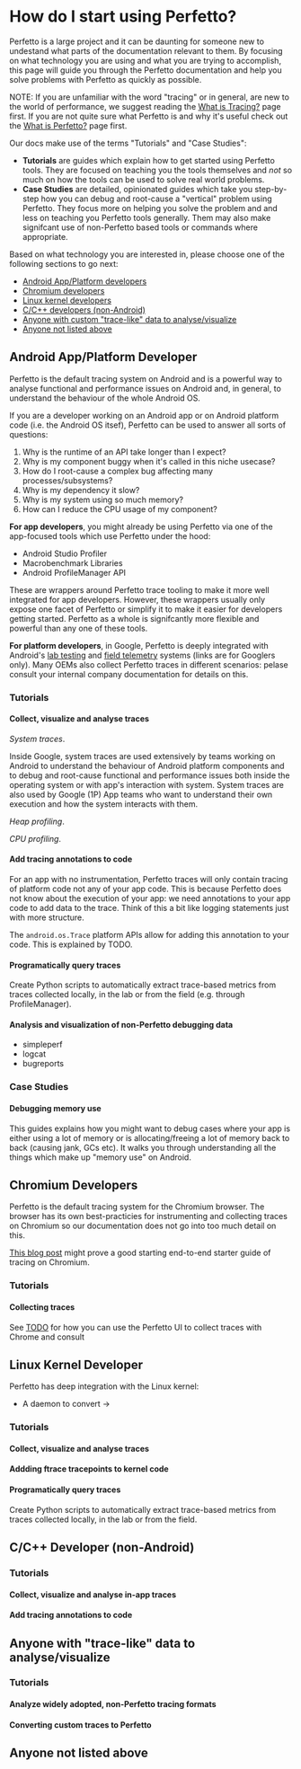 # How do I start using Perfetto?

Perfetto is a large project and it can be daunting for someone new to undestand
what parts of the documentation relevant to them. By focusing on what technology
you are using and what you are trying to accomplish, this page will guide you
through the Perfetto documentation and help you solve problems with Perfetto as
quickly as possible.

NOTE: If you are unfamiliar with the word "tracing" or in general, are new to
the world of performance, we suggest reading the
[What is Tracing?](/docs/tracing-101.md) page first. If you are not quite sure
what Perfetto is and why it's useful check out the
[What is Perfetto?](/docs/tracing-101.md) page first.

Our docs make use of the terms "Tutorials" and "Case Studies":

- **Tutorials** are guides which explain how to get started using Perfetto
  tools. They are focused on teaching you the tools themselves and _not_ so much
  on how the tools can be used to solve real world problems.
- **Case Studies** are detailed, opinionated guides which take you step-by-step
  how you can debug and root-cause a "vertical" problem using Perfetto. They
  focus more on helping you solve the problem and and less on teaching you
  Perfetto tools generally. Them may also make signifcant use of non-Perfetto
  based tools or commands where appropriate.

Based on what technology you are interested in, please choose one of the
following sections to go next:

- [Android App/Platform developers](#android-app-platform-developer)
- [Chromium developers](#chromium-developers)
- [Linux kernel developers](#linux-kernel-developer)
- [C/C++ developers (non-Android)](#c-c-developer-non-android-)
- [Anyone with custom "trace-like" data to analyse/visualize](#anyone-with-quot-trace-like-quot-data-to-analyse-visualize)
- [Anyone not listed above](#anyone-not-listed-above)

## Android App/Platform Developer

Perfetto is the default tracing system on Android and is a powerful way to
analyse functional and performance issues on Android and, in general, to
understand the behaviour of the whole Android OS.

If you are a developer working on an Android app or on Android platform code
(i.e. the Android OS itsef), Perfetto can be used to answer all sorts of
questions:

1. Why is the runtime of an API take longer than I expect?
2. Why is my component buggy when it's called in this niche usecase?
3. How do I root-cause a complex bug affecting many processes/subsystems?
4. Why is my dependency it slow?
5. Why is my system using so much memory?
6. How can I reduce the CPU usage of my component?

**For app developers**, you might already be using Perfetto via one of the
app-focused tools which use Perfetto under the hood:

- Android Studio Profiler
- Macrobenchmark Libraries
- Android ProfileManager API

These are wrappers around Perfetto trace tooling to make it more well integrated
for app developers. However, these wrappers usually only expose one facet of
Perfetto or simplify it to make it easier for developers getting started.
Perfetto as a whole is signifcantly more flexible and powerful than any one of
these tools.

**For platform developers**, in Google, Perfetto is deeply integrated with
Android's [lab testing](http://go/crystalball) and
[field telemetry](http://go/perfetto-project) systems (links are for Googlers
only). Many OEMs also collect Perfetto traces in different scenarios: pelase
consult your internal company documentation for details on this.

### Tutorials

#### Collect, visualize and analyse traces

_System traces_.

Inside Google, system traces are used extensively by teams working on Android to
understand the behaviour of Android platform components and to debug and
root-cause functional and performance issues both inside the operating system or
with app's interaction with system. System traces are also used by Google (1P)
App teams who want to understand their own execution and how the system
interacts with them.

_Heap profiling_.

_CPU profiling_.

#### Add tracing annotations to code

For an app with no instrumentation, Perfetto traces will only contain tracing of
platform code not any of your app code. This is because Perfetto does not know
about the execution of your app: we need annotations to your app code to add
data to the trace. Think of this a bit like logging statements just with more
structure.

The `android.os.Trace` platform APIs allow for adding this annotation to your
code. This is explained by TODO.

#### Programatically query traces

Create Python scripts to automatically extract trace-based metrics from traces
collected locally, in the lab or from the field (e.g. through ProfileManager).

#### Analysis and visualization of non-Perfetto debugging data

- simpleperf
- logcat
- bugreports

### Case Studies

#### Debugging memory use

This guides explains how you might want to debug cases where your app is either
using a lot of memory or is allocating/freeing a lot of memory back to back
(causing jank, GCs etc). It walks you through understanding all the things which
make up "memory use" on Android.

## Chromium Developers

Perfetto is the default tracing system for the Chromium browser. The browser has
its own best-practicies for instrumenting and collecting traces on Chromium so
our documentation does not go into too much detail on this.

[This blog post](https://calendar.perfplanet.com/2023/digging-chrome-traces-introduction-example/)
might prove a good starting end-to-end starter guide of tracing on Chromium.

### Tutorials

#### Collecting traces

See [TODO](#) for how you can use the Perfetto UI to collect traces with Chrome
and consult

## Linux Kernel Developer

Perfetto has deep integration with the Linux kernel:

- A daemon to convert ->

### Tutorials

#### Collect, visualize and analyse traces

#### Addding ftrace tracepoints to kernel code

#### Programatically query traces

Create Python scripts to automatically extract trace-based metrics from traces
collected locally, in the lab or from the field.

## C/C++ Developer (non-Android)

### Tutorials

#### Collect, visualize and analyse in-app traces

#### Add tracing annotations to code

## Anyone with "trace-like" data to analyse/visualize

### Tutorials

#### Analyze widely adopted, non-Perfetto tracing formats

#### Converting custom traces to Perfetto

## Anyone not listed above

